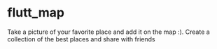 # flutt_map
 Take a picture of your favorite place and add it on the map :). Create a collection of the best places and share with friends
